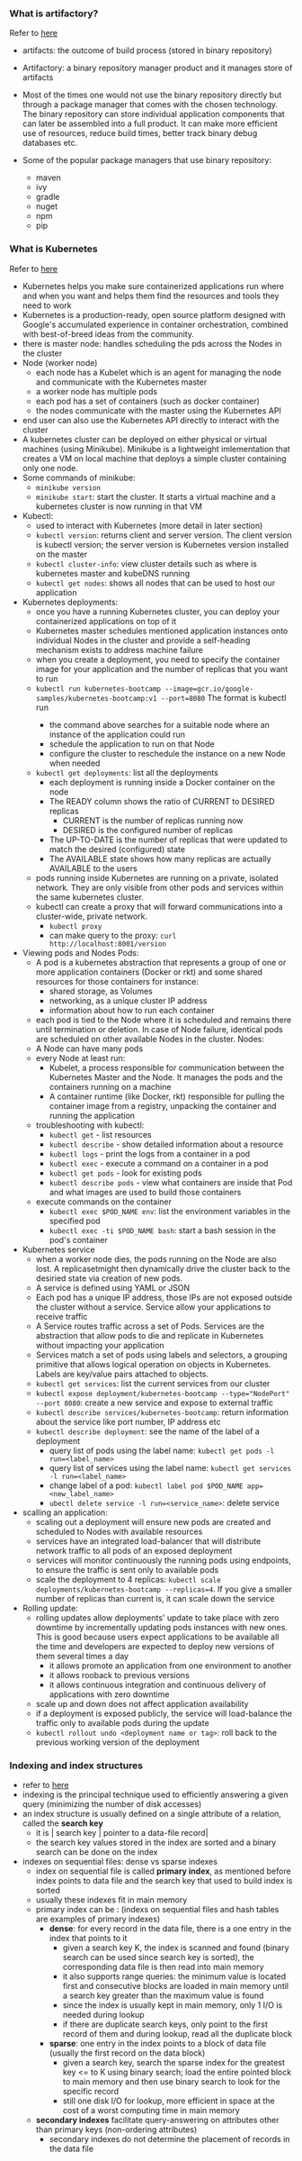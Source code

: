 ### What is artifactory?

  Refer to [here](https://devops.stackexchange.com/questions/1898/what-is-an-artifactory)
  
  - artifacts: the outcome of build process (stored in binary repository)
  - Artifactory: a binary repository manager product and it manages store of artifacts
  
  - Most of the times one would not use the binary repository directly but through a package manager that comes with the chosen technology. The binary repository can store individual application components that can later be assembled into a full product. It can make more efficient use of resources, reduce build times, better track binary debug databases etc.
  
  - Some of the popular package managers that use binary repository:
    - maven
    - ivy
    - gradle
    - nuget
    - npm
    - pip
 
 
 ### What is Kubernetes
 
 Refer to [here](https://kubernetes.io/docs/tutorials/kubernetes-basics/)
 
  - Kubernetes helps you make sure containerized applications run where and when you want and helps them find the resources and tools they need to work
  - Kubernetes is a production-ready, open source platform designed with Google's accumulated experience in container orchestration, combined with best-of-breed ideas from the community.
  - there is master node: handles scheduling the pds across the Nodes in the cluster
  - Node (worker node)
    - each node has a Kubelet which is an agent for managing the node and communicate with the Kubernetes master
    - a worker node has multiple pods
    - each pod has a set of containers (such as docker container)
    - the nodes communicate with the master using the Kubernetes API
  - end user can also use the Kubernetes API directly to interact with the cluster
  - A kubernetes cluster can be deployed on either physical or virtual machines (using Minikube). Minikube is a lightweight imlementation that creates a VM on local machine that deploys a simple cluster containing only one node.
  - Some commands of minikube:
    - ```minikube version```
    - ```minikube start```: start the cluster. It starts a virtual machine and a kubernetes cluster is now running in that VM
  - Kubectl:
    - used to interact with Kubernetes (more detail in later section)
    - ```kubectl version```: returns client and server version. The client version is kubectl version; the server version is Kubernetes version installed on the master
    - ```kubectl cluster-info```: view cluster details such as where is kubernetes master and kubeDNS running
    - ```kubectl get nodes```: shows all nodes that can be used to host our application
  - Kubernetes deployments:
    - once you have a running Kubernetes cluster, you can deploy your containerized applications on top of it
    - Kubernetes master schedules mentioned application instances onto individual Nodes in the cluster and provide a self-heading mechanism exists to address machine failure
    - when you create a deployment, you need to specify the container image for your application and the number of replicas that you want to run
    - ```kubectl run kubernetes-bootcamp --image=gcr.io/google-samples/kubernetes-bootcamp:v1 --port=8080```
      The format is kubectl run <deployment name> <app image location> <optional port>
        - the command above searches for a suitable node where an instance of the application could run
        - schedule the application to run on that Node
        - configure the cluster to reschedule the instance on a new Node when needed
    - ```kubectl get deployments```: list all the deployments
      - each deployment is running inside a Docker container on the node
      - The READY column shows the ratio of CURRENT to DESIRED replicas
        - CURRENT is the number of replicas running now
        - DESIRED is the configured number of replicas
      - The UP-TO-DATE is the number of replicas that were updated to match the desired (configured) state
      - The AVAILABLE state shows how many replicas are actually AVAILABLE to the users
    - pods running inside Kubernetes are running on a private, isolated network. They are only visible from other pods and services within the same kubernetes cluster. 
    - kubectl can create a proxy that will forward communications into a cluster-wide, private network. 
      - ```kubectl proxy```
      - can make query to the proxy: ```curl http://localhost:8001/version```
  - Viewing pods and Nodes
    Pods:
      - A pod is a kubernetes abstraction that represents a group of one or more application containers (Docker or rkt) and some shared resources for those containers for instance:
        - shared storage, as Volumes
        - networking, as a unique cluster IP address
        - information about how to run each container
      - each pod is tied to the Node where it is scheduled and remains there until termination or deletion. In case of Node failure, identical pods are scheduled on other available Nodes in the cluster.
    Nodes:
      - A Node can have many pods
      - every Node at least run:
        - Kubelet, a process responsible for communication between the Kubernetes Master and the Node. It manages the pods and the containers running on a machine
        - A container runtime (like Docker, rkt) responsible for pulling the container image from a registry, unpacking the container and running the application
      - troubleshooting with kubectl:
        - ```kubectl get``` - list resources
        - ```kubectl describe``` - show detailed information about a resource
        - ```kubectl logs``` - print the logs from a container in a pod
        - ```kubectl exec``` - execute a command on a container in a pod
        - ```kubectl get pods``` - look for existing pods
        - ```kubectl describe pods``` - view what containers are inside that Pod and what images are used to build those containers
      - execute commands on the container
        - ```kubectl exec $POD_NAME env```: list the environment variables in the specified pod
        - ```kubectl exec -ti $POD_NAME bash```: start a bash session in the pod's container
  - Kubernetes service
    - when a worker node dies, the pods running on the Node are also lost. A replicasetmight then dynamically drive the cluster back to the desiried state via creation of new pods.
    - A service is defined using YAML or JSON
    - Each pod has a unique IP address, those IPs are not exposed outside the cluster without a service. Service allow your applications to receive traffic
    - A Service routes traffic across a set of Pods. Services are the abstraction that allow pods to die and replicate in Kubernetes without impacting your application
    - Services match a set of pods using labels and selectors, a grouping primitive that allows logical operation on objects in Kubernetes. Labels are key/value pairs attached to objects.
    - ```kubectl get services```: list the current services from our cluster
    - ```kubectl expose deployment/kubernetes-bootcamp --type="NodePort" --port 8080```: create a new service and expose to external traffic
    - ```kubectl describe services/kubernetes-bootcamp```: return information about the service like port number, IP address etc
    - ```kubectl describe deployment```: see the name of the label of a deployment
      - query list of pods using the label name: ```kubectl get pods -l run=<label_name>```
      - query list of services using the label name: ```kubectl get services -l run=<label_name>```
      - change label of a pod: ```kubectl label pod $POD_NAME app=<new_label_name>```
      - ```ubectl delete service -l run=<service_name>```: delete service
  - scalling an application:
    - scaling out a deployment will ensure new pods are created and scheduled to Nodes with available resources
    - services have an integrated load-balancer that will distribute network traffic to all pods of an exposed deployment
    - services will monitor continuously the running pods using endpoints, to ensure the traffic is sent only to available pods
    - scale the deployment to 4 replicas: ```kubectl scale deployments/kubernetes-bootcamp --replicas=4```. If you give a smaller number of replicas than current is, it can scale down the service
  - Rolling update:
    - rolling updates allow deployments' update to take place with zero downtime by incrementally updating pods instances with new ones. This is good because users expect applications to be available all the time and developers are expected to deploy new versions of them several times a day
      - it allows promote an application from one environment to another
      - it allows rooback to previous versions
      - it allows continuous integration and continuous delivery of applications with zero downtime
    - scale up and down does not affect application availability
    - if a deployment is exposed publicly, the service will load-balance the traffic only to available pods during the update
    - ```kubectl rollout undo <deployment name or tag>```: roll back to the previous working version of the deployment


### Indexing and index structures

  - refer to [here](https://www.inf.unibz.it/~artale/DB2/handout2.pdf)
  - indexing is the principal technique used to efficiently answering a given query (minimizing the number of disk accesses)
  - an index structure is usually defined on a single attribute of a relation, called the **search key**
    - it is | search key | pointer to a data-file record|
    - the search key values stored in the index are sorted and a binary search can be done on the index
  - indexes on sequential files: dense vs sparse indexes
    - index on sequential file is called **primary index**, as mentioned before index points to data file and the search key that used to build index is sorted
    - usually these indexes fit in main memory
    - primary index can be : (indexs on sequential files and hash tables are examples of primary indexes)
      - **dense**: for every record in the data file, there is a one entry in the index that points to it
        - given a search key K, the index is scanned and found (binary search can be used since search key is sorted), the corresponding data file is then read into main memory
        - it also supports range queries: the minimum value is located first and consecutive blocks are loaded in main memory until a search key greater than the maximum value is found
        - since the index is usually kept in main memory, only 1 I/O is needed during lookup
        - if there are duplicate search keys, only point to the first record of them and during lookup, read all the duplicate block
      - **sparse**: one entry in the index points to a block of data file (usually the first record on the data block)
        - given a search key, search the sparse index for the greatest key <= to K using binary search; load the entire pointed block to main memory and then use binary search to look for the specific record
        - still one disk I/O for lookup, more efficient in space at the cost of a worst computing time in main memory
    - **secondary indexes** facilitate query-answering on attributes other than primary keys (non-ordering attributes)
      - secondary indexes do not determine the placement of records in the data file
    
                                                                               
  
  
